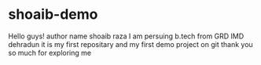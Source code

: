 # shoaib-demo
Hello guys!
author name shoaib raza 
I am persuing b.tech from GRD IMD dehradun 
it is my first repositary 
and my first demo project on git
thank you so much for exploring me 
